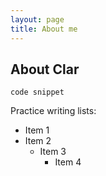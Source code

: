```yaml
---
layout: page
title: About me
---
```


## About Clar

```code snippet```

Practice writing lists:
* Item 1
* Item 2
  - Item 3
    - Item 4
